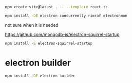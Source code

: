 ```bash
npm create vite@latest . -- --template react-ts
```

```bash
npm install -DE electron concurrently rimraf electronmon
```

not sure when it is needed

https://github.com/mongodb-js/electron-squirrel-startup

```bash
npm install -E electron-squirrel-startup
```

# electron builder
```bash
npm install -DE electron-builder
```
